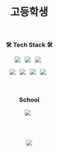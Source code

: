 <h1 align="center">고등학생</h1>
<br>
<h3 align="center">
🛠 Tech Stack 🛠
</h3>
<p align="center">
<img src="https://img.shields.io/badge/Python-3766AB?style=flat-square&logo=Python&logoColor=white"/></a>&nbsp;&nbsp;
<img src="https://img.shields.io/badge/Vue.js-4FC08D?style=flat-square&logo=Vue.js&logoColor=white"/></a>&nbsp;&nbsp;
<img src="https://img.shields.io/badge/Node.js-339933?style=flat-square&logo=Node.js&logoColor=white"/></a>&nbsp;&nbsp;
</p>

<p align="center">
<img src="https://img.shields.io/badge/Ubuntu-E95420?style=flat-square&logo=Ubuntu&logoColor=white"/></a>&nbsp;&nbsp;
<img src="https://img.shields.io/badge/C-A8B9CC?style=flat-square&logo=C&logoColor=white"/></a>&nbsp;&nbsp;
<img src="https://img.shields.io/badge/JavaScript-F7DF1E?style=flat-square&logo=JavaScript&logoColor=white"/></a>&nbsp;&nbsp;
<img src="https://img.shields.io/badge/CSS-1572B6?style=flat-square&logo=CSS3&logoColor=white"/></a>&nbsp;&nbsp;
</p>
<br>
<h3 align="center">
School
</h3>
<p align="center" font-weight="bold">
<img src="https://img.shields.io/badge/Jangseung-339933?style=flat-square&logo=Google Classroom&logoColor=white"/></a>&nbsp;&nbsp;
</p>
<br><br>
<p align="center">
  <a href="https://hits.seeyoufarm.com"><img src="https://hits.seeyoufarm.com/api/count/incr/badge.svg?url=https%3A%2F%2Fgithub.com%2Fgunwoo07&count_bg=%23AC69D3&title_bg=%23782A75&icon=github.svg&icon_color=%23390F0F&title=hits&edge_flat=false"/></a>
</p>
